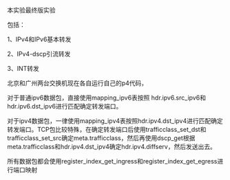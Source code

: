 
本实验最终版实验

包括：

1、IPv4和IPv6基本转发

2、IPv4-dscp引流转发

3、INT转发

北京和广州两台交换机现在各自运行自己的p4代码，

对于普通ipv6数据包，直接使用mapping_ipv6表按照 hdr.ipv6.src_ipv6和hdr.ipv6.dst_ipv6进行匹配确定转发端口。

对于ipv4数据包，一律使用mapping_ipv4表按照hdr.ipv4.dst_ipv4进行匹配确定转发端口。TCP包比较特殊，在确定转发端口后使用trafficclass_set_dst和trafficclass_set_src确定meta.trafficclass，然后再使用dscp_get根据meta.trafficclass和hdr.ipv4.dst_ipv4确定hdr.ipv4.diffserv，然后发送出去。

所有数据包都会使用register_index_get_ingress和register_index_get_egress进行端口映射
